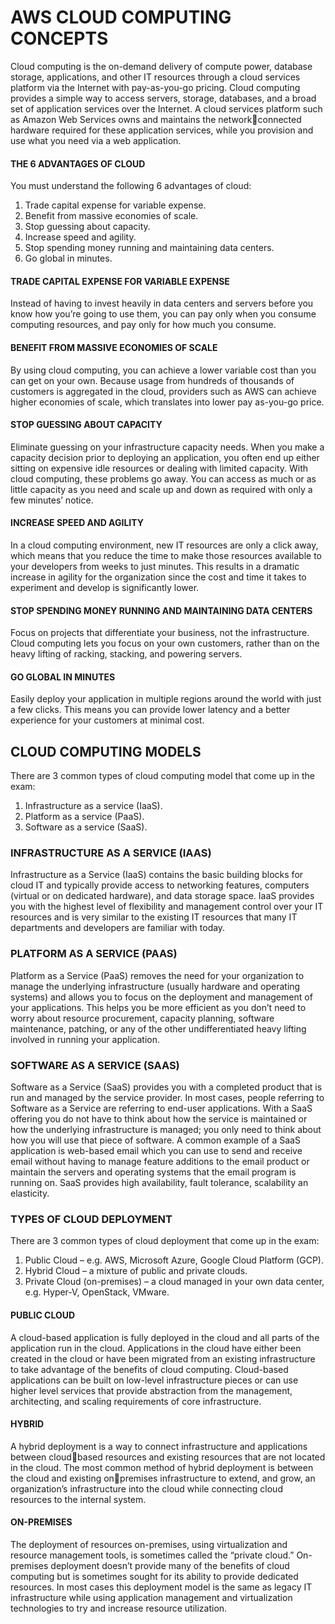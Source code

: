 # AWS CLOUD COMPUTING CONCEPTS 
Cloud computing is the on-demand delivery of compute power, database storage, 
applications, and other IT resources through a cloud services platform via the Internet with 
pay-as-you-go pricing.
Cloud computing provides a simple way to access servers, storage, databases, and a broad 
set of application services over the Internet.
A cloud services platform such as Amazon Web Services owns and maintains the networkconnected hardware required for these application services, while you provision and use 
what you need via a web application.

#### THE 6 ADVANTAGES OF CLOUD
You must understand the following 6 advantages of cloud:
1. Trade capital expense for variable expense.
2. Benefit from massive economies of scale.
3. Stop guessing about capacity.
4. Increase speed and agility.
5. Stop spending money running and maintaining data centers.
6. Go global in minutes.

#### TRADE CAPITAL EXPENSE FOR VARIABLE EXPENSE
Instead of having to invest heavily in data centers and servers before you know how you’re 
going to use them, you can pay only when you consume computing resources, and pay 
only for how much you consume.
#### BENEFIT FROM MASSIVE ECONOMIES OF SCALE
By using cloud computing, you can achieve a lower variable cost than you can get on your 
own. Because usage from hundreds of thousands of customers is aggregated in the cloud, 
providers such as AWS can achieve higher economies of scale, which translates into lower 
pay as-you-go price.
#### STOP GUESSING ABOUT CAPACITY
Eliminate guessing on your infrastructure capacity needs. When you make a capacity 
decision prior to deploying an application, you often end up either sitting on expensive idle 
resources or dealing with limited capacity.
With cloud computing, these problems go away. You can access as much or as little 
capacity as you need and scale up and down as required with only a few minutes’ notice.
#### INCREASE SPEED AND AGILITY
In a cloud computing environment, new IT resources are only a click away, which means 
that you reduce the time to make those resources available to your developers from weeks 
to just minutes.
This results in a dramatic increase in agility for the organization since the cost and time it 
takes to experiment and develop is significantly lower.
#### STOP SPENDING MONEY RUNNING AND MAINTAINING DATA CENTERS
Focus on projects that differentiate your business, not the infrastructure. Cloud computing 
lets you focus on your own customers, rather than on the heavy lifting of racking, stacking, 
and powering servers.
#### GO GLOBAL IN MINUTES
Easily deploy your application in multiple regions around the world with just a few clicks. 
This means you can provide lower latency and a better experience for your customers at 
minimal cost.


## CLOUD COMPUTING MODELS
There are 3 common types of cloud computing model that come up in the exam:
1. Infrastructure as a service (IaaS).
2. Platform as a service (PaaS).
3. Software as a service (SaaS).
### INFRASTRUCTURE AS A SERVICE (IAAS)
Infrastructure as a Service (IaaS) contains the basic building blocks for cloud IT and typically 
provide access to networking features, computers (virtual or on dedicated hardware), and 
data storage space.
IaaS provides you with the highest level of flexibility and management control over your IT 
resources and is very similar to the existing IT resources that many IT departments and 
developers are familiar with today.
### PLATFORM AS A SERVICE (PAAS)
Platform as a Service (PaaS) removes the need for your organization to manage the 
underlying infrastructure (usually hardware and operating systems) and allows you to 
focus on the deployment and management of your applications.
This helps you be more efficient as you don’t need to worry about resource procurement, 
capacity planning, software maintenance, patching, or any of the other undifferentiated 
heavy lifting involved in running your application.
### SOFTWARE AS A SERVICE (SAAS)
Software as a Service (SaaS) provides you with a completed product that is run and 
managed by the service provider. In most cases, people referring to Software as a Service 
are referring to end-user applications.
With a SaaS offering you do not have to think about how the service is maintained or how 
the underlying infrastructure is managed; you only need to think about how you will use 
that piece of software.
A common example of a SaaS application is web-based email which you can use to send 
and receive email without having to manage feature additions to the email product or 
maintain the servers and operating systems that the email program is running on.
SaaS provides high availability, fault tolerance, scalability an elasticity.

### TYPES OF CLOUD DEPLOYMENT
There are 3 common types of cloud deployment that come up in the exam:
1. Public Cloud – e.g. AWS, Microsoft Azure, Google Cloud Platform (GCP).
2. Hybrid Cloud – a mixture of public and private clouds.
3. Private Cloud (on-premises) – a cloud managed in your own data center, e.g. 
Hyper-V, OpenStack, VMware.
#### PUBLIC CLOUD
A cloud-based application is fully deployed in the cloud and all parts of the application run 
in the cloud. Applications in the cloud have either been created in the cloud or have been 
migrated from an existing infrastructure to take advantage of the benefits of cloud 
computing.
Cloud-based applications can be built on low-level infrastructure pieces or can use higher 
level services that provide abstraction from the management, architecting, and scaling 
requirements of core infrastructure.
#### HYBRID
A hybrid deployment is a way to connect infrastructure and applications between cloudbased resources and existing resources that are not located in the cloud.
The most common method of hybrid deployment is between the cloud and existing onpremises infrastructure to extend, and grow, an organization’s infrastructure into the cloud 
while connecting cloud resources to the internal system.
#### ON-PREMISES
The deployment of resources on-premises, using virtualization and resource management tools, is sometimes called the “private cloud.”
On-premises deployment doesn’t provide many of the benefits of cloud computing but is 
sometimes sought for its ability to provide dedicated resources.
In most cases this deployment model is the same as legacy IT infrastructure while using application management and virtualization technologies to try and increase resource utilization.




